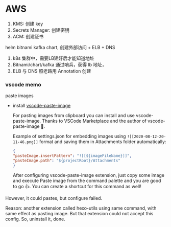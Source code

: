 

# AWS
1. KMS: 创建 key
2. Secrets Manager: 创建密钥
3. ACM: 创建证书

helm bitnami kafka chart, 创建外部访问 + ELB + DNS

1. k8s 集群中，需要LB建好后才能知道地址
2. Bitnami/chart/kafka 通过哨兵，获得 lb 地址，
3. ELB 与 DNS 照老路用 Annotation 创建


### vscode memo
paste images
- install [vscode-paste-image](https://github.com/mushanshitiancai/vscode-paste-image)

    For pasting images from clipboard you can install and use vscode-paste-image. Thanks to VSCode Marketplace and the author of vscode-paste-image 💙.

    Example of settings.json for embedding images using `![[2020-08-12-20-11-46.png]]` format and saving them in Attachments folder automatically:

    ```json
    {
    "pasteImage.insertPattern": "![[${imageFileName}]]",
    "pasteImage.path": "${projectRoot}/Attachments"
    }
    ```

    After configuring vscode-paste-image extension, just copy some image and execute Paste image from the command palette and you are good to go 👍. You can create a shortcut for this command as well!

However, it could pastes, but configure failed.

Reason: another extension called hexo-utils using same command, with same effect as pasting image.
But that extension could not accept this config.
So, uninstall it, done.